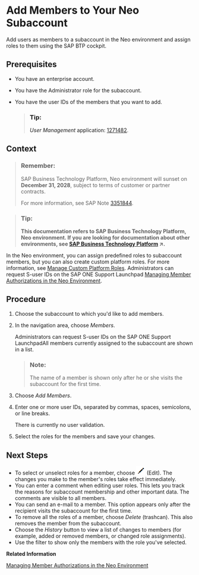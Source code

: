 <!-- loioa253570f081e448d9f78fc2bfeedfdc3 -->

# Add Members to Your Neo Subaccount

Add users as members to a subaccount in the Neo environment and assign roles to them using the SAP BTP cockpit.



<a name="loioa253570f081e448d9f78fc2bfeedfdc3__prereq_bzj_4dy_dcb"/>

## Prerequisites

-   You have an enterprise account.
-   You have the Administrator role for the subaccount.
-   You have the user IDs of the members that you want to add.

    > ### Tip:  
    > *User Management* application: [1271482](https://me.sap.com/notes/1271482).




## Context

> ### Remember:  
> SAP Business Technology Platform, Neo environment will sunset on **December 31, 2028**, subject to terms of customer or partner contracts.
> 
> For more information, see SAP Note [3351844](https://me.sap.com/notes/3351844).

> ### Tip:  
> **This documentation refers to SAP Business Technology Platform, Neo environment. If you are looking for documentation about other environments, see [SAP Business Technology Platform](https://help.sap.com/viewer/65de2977205c403bbc107264b8eccf4b/Cloud/en-US/6a2c1ab5a31b4ed9a2ce17a5329e1dd8.html "SAP Business Technology Platform (SAP BTP) is an integrated offering comprised of four technology portfolios: database and data management, application development and integration, analytics, and intelligent technologies. The platform offers users the ability to turn data into business value, compose end-to-end business processes, and build and extend SAP applications quickly.") :arrow_upper_right:.**

In the Neo environment, you can assign predefined roles to subaccount members, but you can also create custom platform roles. For more information, see [Manage Custom Platform Roles](manage-custom-platform-roles-ede5f72.md). Administrators can request S-user IDs on the SAP ONE Support Launchpad [Managing Member Authorizations in the Neo Environment](managing-member-authorizations-in-the-neo-environment-a1ab5c4.md).



## Procedure

1.  Choose the subaccount to which you'd like to add members.

2.  In the navigation area, choose *Members*.

    Administrators can request S-user IDs on the SAP ONE Support LaunchpadAll members currently assigned to the subaccount are shown in a list.

    > ### Note:  
    > The name of a member is shown only after he or she visits the subaccount for the first time.

3.  Choose *Add Members*.

4.  Enter one or more user IDs, separated by commas, spaces, semicolons, or line breaks.

    There is currently no user validation.

5.  Select the roles for the members and save your changes.




<a name="loioa253570f081e448d9f78fc2bfeedfdc3__postreq_qpy_qm1_4db"/>

## Next Steps

-   To select or unselect roles for a member, choose ![](images/Edit_Icon_abfe424.png) \(Edit\). The changes you make to the member's roles take effect immediately.
-   You can enter a comment when editing user roles. This lets you track the reasons for subaccount membership and other important data. The comments are visible to all members.
-   You can send an e-mail to a member. This option appears only after the recipient visits the subaccount for the first time.
-   To remove all the roles of a member, choose *Delete* \(trashcan\). This also removes the member from the subaccount.
-   Choose the *History* button to view a list of changes to members \(for example, added or removed members, or changed role assignments\).
-   Use the filter to show only the members with the role you've selected.

**Related Information**  




[Managing Member Authorizations in the Neo Environment](managing-member-authorizations-in-the-neo-environment-a1ab5c4.md "SAP BTP includes predefined platform roles that support the typical tasks performed by users when interacting with the platform. In addition, subaccount administrators can combine various scopes into a custom platform role that addresses their individual requirements.")

